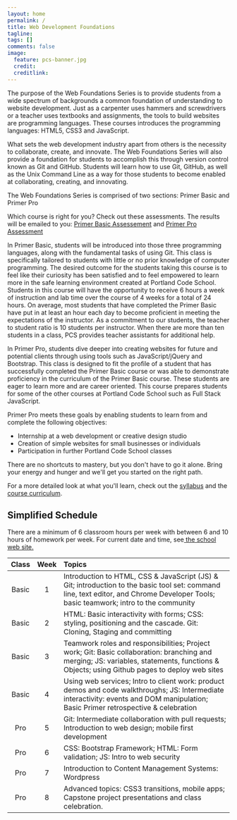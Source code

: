 ```yaml
---
layout: home
permalink: /
title: Web Development Foundations
tagline: 
tags: []
comments: false
image:
  feature: pcs-banner.jpg
  credit: 
  creditlink: 
---
```



The purpose of the Web Foundations Series is to provide students from a wide spectrum of backgrounds a common foundation of understanding to website development.   Just as a carpenter uses hammers and screwdrivers or a teacher uses textbooks and assignments, the tools to build websites are programming languages.  These courses introduces the programming languages: HTML5, CSS3 and JavaScript.  

What sets the web development industry apart from others is the necessity to collaborate, create, and innovate.  The Web Foundations Series will also provide a foundation for students to accomplish this through version control known as Git and GitHub. Students will learn how to use Git, GitHub, as well as the Unix Command Line as a way for those students to become enabled at collaborating, creating, and innovating.

The Web Foundations Series is comprised of two sections: Primer Basic and Primer Pro

Which course is right for you?  Check out these assessments.  The results will be emailed to you: [Primer Basic Assessement](https://docs.google.com/forms/d/1pOGay_xqWzUetgyVlmnEY_f8SWY3ZPXDoJmGVn0lrIs/viewform?embedded=true) and [Primer Pro Assessment](https://docs.google.com/forms/d/1v1T1i0eQ9t_RocYNhI2QWeT9OlqB1No6XL-dcf0cwNs/viewform?embedded=true)


In Primer Basic, students will be introduced into those three programming languages, along with the fundamental tasks of using Git.  This class is specifically tailored to students with little or no prior knowledge of computer programming.  The desired outcome for the students taking this course is to feel like their curiosity has been satisfied and to feel empowered to learn more in the safe learning environment created at Portland Code School.  Students in this course will have the opportunity to receive 6 hours a week of instruction and lab time over the course of 4 weeks for a total of 24 hours.  On average, most students that have completed the Primer Basic have put in at least an hour each day to become proficient in meeting the expectations of the instructor.  As a commitment to our students, the teacher to student ratio is 10 students per instructor.  When there are more than ten students in a class, PCS provides teacher assistants for additional help.

In Primer Pro, students dive deeper into creating websites for future and potential clients  through using tools such as JavaScript/jQuery and Bootstrap.  This class is designed to fit the profile of a student that has successfully completed the Primer Basic course or was able to demonstrate proficiency in the curriculum of the Primer Basic course.  These students are eager to learn more and are career oriented.  This course prepares students for some of the other courses at Portland Code School such as Full Stack JavaScript.

Primer Pro meets these goals by enabling students to learn from and complete  the following objectives:

* Internship at a web development or creative design studio
* Creation of simple websites for small businesses or individuals
* Participation in further Portland Code School classes
 

There are no shortcuts to mastery, but you don't have to go it alone. Bring your energy and hunger and we'll get you started on the right path.

For a more detailed look at what you'll learn, check out the [syllabus](syllabus) and the [course curriculum](course).


Simplified Schedule
-------------------
There are a minimum of 6 classroom hours per week with between 6 and 10 hours of homework per week. For current date and time, see[ the school web site.](http://www.portlandcodeschool.com/webdevelopmentprimer/ "Link to web foundation series pages on main school web site")

| Class | Week | Topics                                                                                                                                                                                           |
|:---------:|:----:|:--------------------------------------------------------------------------------|
|    Basic |   1  | Introduction to HTML, CSS & JavaScript (JS) & Git; introduction to the basic tool set: command line, text editor, and Chrome Developer Tools; basic teamwork; intro to the community |
|    Basic |   2  | HTML: Basic interactivity with forms; CSS: styling, positioning and the cascade. Git: Cloning, Staging and committing |
|    Basic |   3  | Teamwork roles and responsibilities; Project work; Git: Basic collaboration: branching and merging; JS: variables, statements, functions & Objects; using Github pages to deploy web sites                                                      |
|    Basic |   4  | Using web services; Intro to client work: product demos and code walkthroughs; JS: Intermediate interactivity: events and DOM manipulation; Basic Primer retrospective & celebration |                                                                                             |
| Pro |   5  | Git: Intermediate collaboration with pull requests; Introduction to web design; mobile first development |
| Pro |   6  | CSS: Bootstrap Framework; HTML: Form validation; JS: Intro to web security|
| Pro |   7  | Introduction to Content Management Systems: Wordpress|
| Pro |   8  | Advanced topics: CSS3 transitions, mobile apps; Capstone project presentations and class celebration. |


